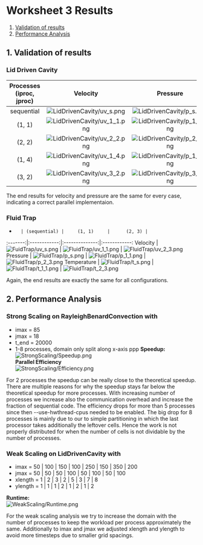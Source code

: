 # Worksheet 3 Results

1. [Validation of results](#1-validation-of-results)  
2. [Performance Analysis](#2-performance-analysis)  

## 1. Validation of results

### Lid Driven Cavity

Processes (iproc, jproc) | Velocity       |  Pressure
:-----------------------:|:--------------:|:------------:
sequential| ![LidDrivenCavity/uv_s.png](./LidDrivenCavity/uv_s.png) | ![LidDrivenCavity/p_s.png](./LidDrivenCavity/p_s.png)
(1, 1) | ![LidDrivenCavity/uv_1_1.png](./LidDrivenCavity/uv_1_1.png) | ![LidDrivenCavity/p_1_1.png](./LidDrivenCavity/p_1_1.png)
(2, 2) | ![LidDrivenCavity/uv_2_2.png](./LidDrivenCavity/uv_2_2.png) | ![LidDrivenCavity/p_2_2.png](./LidDrivenCavity/p_2_2.png)
(1, 4) | ![LidDrivenCavity/uv_1_4.png](./LidDrivenCavity/uv_1_4.png) | ![LidDrivenCavity/p_1_4.png](./LidDrivenCavity/p_1_4.png)
(3, 2) | ![LidDrivenCavity/uv_3_2.png](./LidDrivenCavity/uv_3_2.png) | ![LidDrivenCavity/p_3_2.png](./LidDrivenCavity/p_3_2.png)

The end results for velocity and pressure are the same for every case, indicating a correct parallel implementaion.

### Fluid Trap

 -       | (sequential) |     (1, 1)     |      (2, 3) |
:-------:|:------------:|:--------------:|:------------:
Velocity | ![FuidTrap/uv_s.png](./FluidTrap/uv_s.png) | ![FluidTrap/uv_1_1.png](./FluidTrap/uv_1_1.png) | ![FluidTrap/uv_2_3.png](./FluidTrap/uv_2_3.png)
Pressure | ![FluidTrap/p_s.png](./FluidTrap/p_s.png) | ![FluidTrap/p_1_1.png](./FluidTrap/p_1_1.png) | ![FluidTrap/p_2_3.png](./FluidTrap/p_2_3.png)
Temperature | ![FluidTrap/t_s.png](./FluidTrap/t_s.png) | ![FluidTrap/t_1_1.png](./FluidTrap/t_1_1.png) | ![FluidTrap/t_2_3.png](./FluidTrap/t_2_3.png)

Again, the end results are exactly the same for all configurations.

## 2. Performance Analysis  

### Strong Scaling on RayleighBenardConvection with

* imax = 85  
* jmax = 18  
* t_end = 20000
* 1-8 processes, domain only split along x-axis
ppp
**Speedup:**  
![StrongScaling/Speedup.png](./StrongScaling/Speedup.png)  
**Parallel Efficiency**  
![StrongScaling/Efficiency.png](./StrongScaling/Efficiency.png)  

For 2 processes the speedup can be really close to the theoretical speedup. There are multiple reasons for why the speedup stays far below the theoretical speedup for more processes. With increasing number of processes we increase also the communication overhead and increase the fraction of sequential code. The efficiency drops for more than 5 processes since then --use-hwthread-cpus needed to be enabled. The big drop for 8 processes is mainly due to our to simple partitioning in which the last processor takes additionally the leftover cells. Hence the work is not properly distributed for when the number of cells is not dividable by the number of processes.

### Weak Scaling on LidDrivenCavity with

* imax =     50 | 100 | 150 | 100 | 250 | 150 | 350 | 200
* jmax =     50 | 50  | 50  | 100 | 50  | 100 | 50  | 100  
* xlength =  1 | 2 | 3 | 2 | 5 | 3 | 7 | 8  
* ylength =  1 | 1 | 1 | 2 | 1 | 2 | 1 | 2

**Runtime:**  
![WeakScaling/Runtime.png](./WeakScaling/Runtime.png)  

For the weak scaling analysis we try to increase the domain with the number of processes to keep the workload per process approximately the same. Additionally to imax and jmax we adjusted xlength and ylength to avoid more timesteps due to smaller grid spacings.  